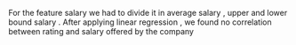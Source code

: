   For the feature salary we had to divide it in average salary , upper and lower bound salary .
 After applying linear regression , we found no correlation between rating and salary offered by the company 

